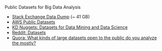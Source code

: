 Public Datasets for Big Data Analysis
- [Stack Exchange Data Dump](https://archive.org/details/stackexchange) (~ 41 GB)
- [AWS Public Datasets](https://aws.amazon.com/public-datasets/)
- [KD Nuggets: Datasets for Data Mining and Data Science](http://www.kdnuggets.com/datasets/index.html)
- [Reddit: Datasets](https://www.reddit.com/r/datasets/)
- [Quora: What kinds of large datasets open to the public do you analyze the mostly?](https://www.quora.com/What-kinds-of-large-datasets-open-to-the-public-do-you-analyze-the-mostly)

